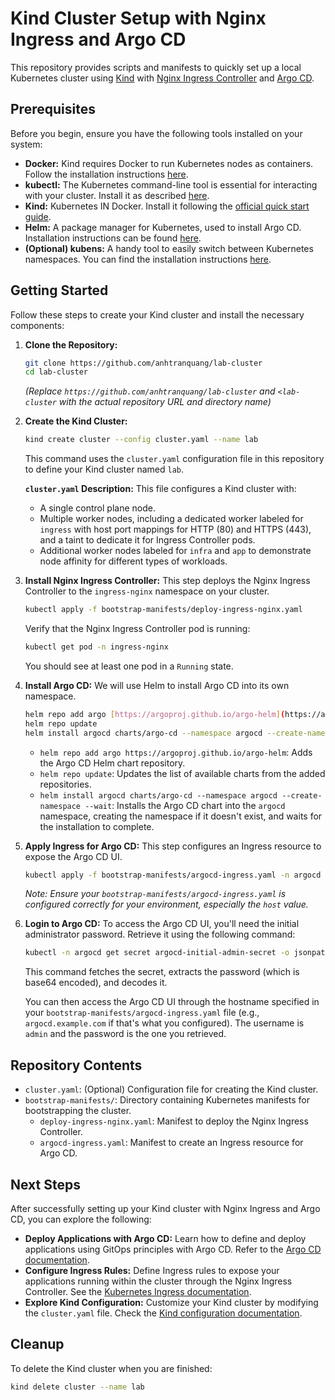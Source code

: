 # Kind Cluster Setup with Nginx Ingress and Argo CD

This repository provides scripts and manifests to quickly set up a local Kubernetes cluster using [Kind](https://kind.sigs.k8s.io/docs/user/quick-start/) with [Nginx Ingress Controller](https://kubernetes.github.io/ingress-nginx/) and [Argo CD](https://argo-cd.readthedocs.io/).

## Prerequisites

Before you begin, ensure you have the following tools installed on your system:

* **Docker:** Kind requires Docker to run Kubernetes nodes as containers. Follow the installation instructions [here](https://docs.docker.com/get-docker/).
* **kubectl:** The Kubernetes command-line tool is essential for interacting with your cluster. Install it as described [here](https://kubernetes.io/docs/tasks/tools/install-kubectl/).
* **Kind:** Kubernetes IN Docker. Install it following the [official quick start guide](https://kind.sigs.k8s.io/docs/user/quick-start/).
* **Helm:** A package manager for Kubernetes, used to install Argo CD. Installation instructions can be found [here](https://helm.sh/docs/intro/install/).
* **(Optional) kubens:** A handy tool to easily switch between Kubernetes namespaces. You can find the installation instructions [here](https://github.com/ahmetb/kubectx).

## Getting Started

Follow these steps to create your Kind cluster and install the necessary components:

1.  **Clone the Repository:**
    ```bash
    git clone https://github.com/anhtranquang/lab-cluster
    cd lab-cluster
    ```
    *(Replace `https://github.com/anhtranquang/lab-cluster` and `<lab-cluster` with the actual repository URL and directory name)*

2.  **Create the Kind Cluster:**
    ```bash
    kind create cluster --config cluster.yaml --name lab
    ```
    This command uses the `cluster.yaml` configuration file in this repository to define your Kind cluster named `lab`.

    **`cluster.yaml` Description:**
    This file configures a Kind cluster with:
    * A single control plane node.
    * Multiple worker nodes, including a dedicated worker labeled for `ingress` with host port mappings for HTTP (80) and HTTPS (443), and a taint to dedicate it for Ingress Controller pods.
    * Additional worker nodes labeled for `infra` and `app` to demonstrate node affinity for different types of workloads.

3.  **Install Nginx Ingress Controller:**
    This step deploys the Nginx Ingress Controller to the `ingress-nginx` namespace on your cluster.
    ```bash
    kubectl apply -f bootstrap-manifests/deploy-ingress-nginx.yaml
    ```
    Verify that the Nginx Ingress Controller pod is running:
    ```bash
    kubectl get pod -n ingress-nginx
    ```
    You should see at least one pod in a `Running` state.

4.  **Install Argo CD:**
    We will use Helm to install Argo CD into its own namespace.
    ```bash
    helm repo add argo [https://argoproj.github.io/argo-helm](https://argoproj.github.io/argo-helm)
    helm repo update
    helm install argocd charts/argo-cd --namespace argocd --create-namespace --wait
    ```
    * `helm repo add argo https://argoproj.github.io/argo-helm`: Adds the Argo CD Helm chart repository.
    * `helm repo update`: Updates the list of available charts from the added repositories.
    * `helm install argocd charts/argo-cd --namespace argocd --create-namespace --wait`: Installs the Argo CD chart into the `argocd` namespace, creating the namespace if it doesn't exist, and waits for the installation to complete.

5.  **Apply Ingress for Argo CD:**
    This step configures an Ingress resource to expose the Argo CD UI.
    ```bash
    kubectl apply -f bootstrap-manifests/argocd-ingress.yaml -n argocd
    ```
    *Note: Ensure your `bootstrap-manifests/argocd-ingress.yaml` is configured correctly for your environment, especially the `host` value.*

6.  **Login to Argo CD:**
    To access the Argo CD UI, you'll need the initial administrator password. Retrieve it using the following command:
    ```bash
    kubectl -n argocd get secret argocd-initial-admin-secret -o jsonpath="{.data.password}" | base64 -d
    ```
    This command fetches the secret, extracts the password (which is base64 encoded), and decodes it.

    You can then access the Argo CD UI through the hostname specified in your `bootstrap-manifests/argocd-ingress.yaml` file (e.g., `argocd.example.com` if that's what you configured). The username is `admin` and the password is the one you retrieved.

## Repository Contents

* `cluster.yaml`: (Optional) Configuration file for creating the Kind cluster.
* `bootstrap-manifests/`: Directory containing Kubernetes manifests for bootstrapping the cluster.
    * `deploy-ingress-nginx.yaml`: Manifest to deploy the Nginx Ingress Controller.
    * `argocd-ingress.yaml`: Manifest to create an Ingress resource for Argo CD.

## Next Steps

After successfully setting up your Kind cluster with Nginx Ingress and Argo CD, you can explore the following:

* **Deploy Applications with Argo CD:** Learn how to define and deploy applications using GitOps principles with Argo CD. Refer to the [Argo CD documentation](https://argo-cd.readthedocs.io/).
* **Configure Ingress Rules:** Define Ingress rules to expose your applications running within the cluster through the Nginx Ingress Controller. See the [Kubernetes Ingress documentation](https://kubernetes.io/docs/concepts/services-networking/ingress/).
* **Explore Kind Configuration:** Customize your Kind cluster by modifying the `cluster.yaml` file. Check the [Kind configuration documentation](https://kind.sigs.k8s.io/docs/config/).

## Cleanup

To delete the Kind cluster when you are finished:

```bash
kind delete cluster --name lab